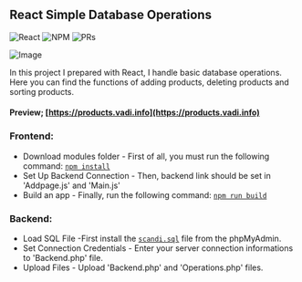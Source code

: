 ## React Simple Database Operations

![React](https://badgen.net/badge/React/18.2.0/blue)
![NPM](https://badgen.net/badge/icon/v8.19.2?icon=npm&label)
![PRs](https://badgen.net/badge/PRs/welcome/green)

![Image](https://products.vadi.info/screenshot1.jpg)

In this project I prepared with React, I handle basic database operations. Here you can find the functions of adding products, deleting products and sorting products.

#### Preview; [https://products.vadi.info](https://products.vadi.info)

### Frontend:
* Download modules folder - First of all, you must run the following command: [`npm install`](https://docs.npmjs.com/cli/v8/commands/npm-install)
* Set Up Backend Connection - Then, backend link should be set in 'Addpage.js' and 'Main.js'
* Build an app - Finally, run the following command: [`npm run build`](https://create-react-app.dev/docs/deployment/#serving-apps-with-client-side-routing)

### Backend:
* Load SQL File -First install the [`scandi.sql`](https://raw.githubusercontent.com/icetinturkey/React-Simple-Database-Operations/main/Backend/scandi.sql) file from the phpMyAdmin.
* Set Connection Credentials - Enter your server connection informations to 'Backend.php' file.
* Upload Files - Upload 'Backend.php' and 'Operations.php' files.